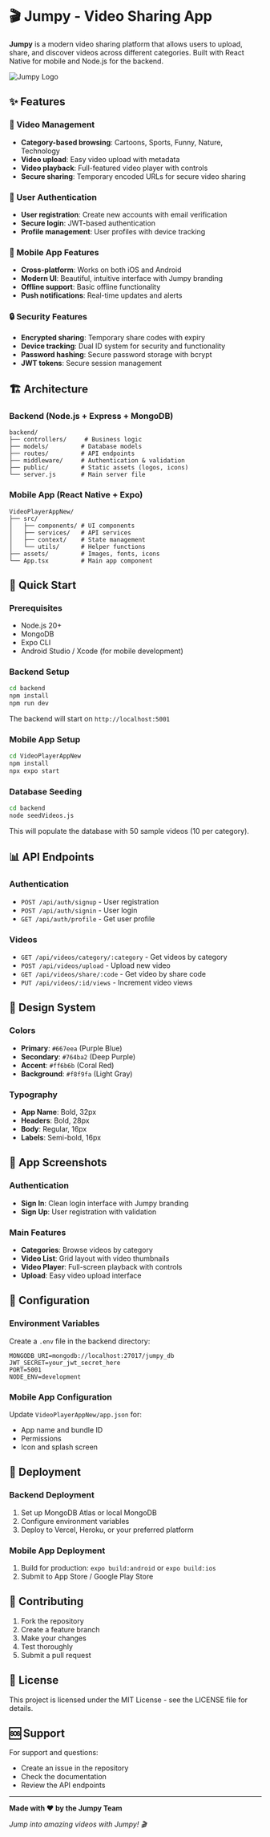 # 🎬 Jumpy - Video Sharing App

**Jumpy** is a modern video sharing platform that allows users to upload, share, and discover videos across different categories. Built with React Native for mobile and Node.js for the backend.

![Jumpy Logo](backend/public/logo.svg)

## ✨ Features

### 🎥 Video Management
- **Category-based browsing**: Cartoons, Sports, Funny, Nature, Technology
- **Video upload**: Easy video upload with metadata
- **Video playback**: Full-featured video player with controls
- **Secure sharing**: Temporary encoded URLs for secure video sharing

### 🔐 User Authentication
- **User registration**: Create new accounts with email verification
- **Secure login**: JWT-based authentication
- **Profile management**: User profiles with device tracking

### 📱 Mobile App Features
- **Cross-platform**: Works on both iOS and Android
- **Modern UI**: Beautiful, intuitive interface with Jumpy branding
- **Offline support**: Basic offline functionality
- **Push notifications**: Real-time updates and alerts

### 🔒 Security Features
- **Encrypted sharing**: Temporary share codes with expiry
- **Device tracking**: Dual ID system for security and functionality
- **Password hashing**: Secure password storage with bcrypt
- **JWT tokens**: Secure session management

## 🏗️ Architecture

### Backend (Node.js + Express + MongoDB)
```
backend/
├── controllers/     # Business logic
├── models/         # Database models
├── routes/         # API endpoints
├── middleware/     # Authentication & validation
├── public/         # Static assets (logos, icons)
└── server.js       # Main server file
```

### Mobile App (React Native + Expo)
```
VideoPlayerAppNew/
├── src/
│   ├── components/ # UI components
│   ├── services/   # API services
│   ├── context/    # State management
│   └── utils/      # Helper functions
├── assets/         # Images, fonts, icons
└── App.tsx         # Main app component
```

## 🚀 Quick Start

### Prerequisites
- Node.js 20+
- MongoDB
- Expo CLI
- Android Studio / Xcode (for mobile development)

### Backend Setup
```bash
cd backend
npm install
npm run dev
```

The backend will start on `http://localhost:5001`

### Mobile App Setup
```bash
cd VideoPlayerAppNew
npm install
npx expo start
```

### Database Seeding
```bash
cd backend
node seedVideos.js
```

This will populate the database with 50 sample videos (10 per category).

## 📊 API Endpoints

### Authentication
- `POST /api/auth/signup` - User registration
- `POST /api/auth/signin` - User login
- `GET /api/auth/profile` - Get user profile

### Videos
- `GET /api/videos/category/:category` - Get videos by category
- `POST /api/videos/upload` - Upload new video
- `GET /api/videos/share/:code` - Get video by share code
- `PUT /api/videos/:id/views` - Increment video views

## 🎨 Design System

### Colors
- **Primary**: `#667eea` (Purple Blue)
- **Secondary**: `#764ba2` (Deep Purple)
- **Accent**: `#ff6b6b` (Coral Red)
- **Background**: `#f8f9fa` (Light Gray)

### Typography
- **App Name**: Bold, 32px
- **Headers**: Bold, 28px
- **Body**: Regular, 16px
- **Labels**: Semi-bold, 16px

## 📱 App Screenshots

### Authentication
- **Sign In**: Clean login interface with Jumpy branding
- **Sign Up**: User registration with validation

### Main Features
- **Categories**: Browse videos by category
- **Video List**: Grid layout with video thumbnails
- **Video Player**: Full-screen playback with controls
- **Upload**: Easy video upload interface

## 🔧 Configuration

### Environment Variables
Create a `.env` file in the backend directory:

```env
MONGODB_URI=mongodb://localhost:27017/jumpy_db
JWT_SECRET=your_jwt_secret_here
PORT=5001
NODE_ENV=development
```

### Mobile App Configuration
Update `VideoPlayerAppNew/app.json` for:
- App name and bundle ID
- Permissions
- Icon and splash screen

## 🚀 Deployment

### Backend Deployment
1. Set up MongoDB Atlas or local MongoDB
2. Configure environment variables
3. Deploy to Vercel, Heroku, or your preferred platform

### Mobile App Deployment
1. Build for production: `expo build:android` or `expo build:ios`
2. Submit to App Store / Google Play Store

## 🤝 Contributing

1. Fork the repository
2. Create a feature branch
3. Make your changes
4. Test thoroughly
5. Submit a pull request

## 📄 License

This project is licensed under the MIT License - see the LICENSE file for details.

## 🆘 Support

For support and questions:
- Create an issue in the repository
- Check the documentation
- Review the API endpoints

---

**Made with ❤️ by the Jumpy Team**

*Jump into amazing videos with Jumpy! 🎬* 